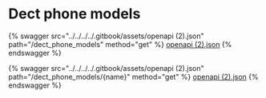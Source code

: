 # Dect phone models

{% swagger src="../../../../.gitbook/assets/openapi (2).json" path="/dect_phone_models" method="get" %}
[openapi (2).json](<../../../../.gitbook/assets/openapi (2).json>)
{% endswagger %}

{% swagger src="../../../../.gitbook/assets/openapi (2).json" path="/dect_phone_models/{name}" method="get" %}
[openapi (2).json](<../../../../.gitbook/assets/openapi (2).json>)
{% endswagger %}
